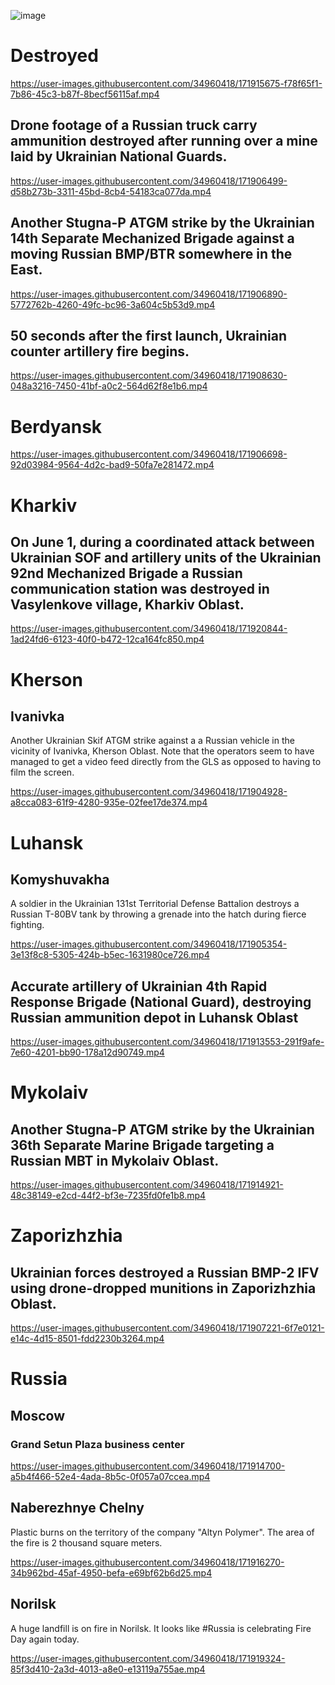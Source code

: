 ![image](https://user-images.githubusercontent.com/34960418/171917235-a5453b93-f927-4d45-94d8-85eea751cd55.png)


# Destroyed

https://user-images.githubusercontent.com/34960418/171915675-f78f65f1-7b86-45c3-b87f-8becf56115af.mp4


## Drone footage of a Russian truck carry ammunition destroyed after running over a mine laid by Ukrainian National Guards.

https://user-images.githubusercontent.com/34960418/171906499-d58b273b-3311-45bd-8cb4-54183ca077da.mp4


## Another Stugna-P ATGM strike by the Ukrainian 14th Separate Mechanized Brigade against a moving Russian BMP/BTR somewhere in the East.

https://user-images.githubusercontent.com/34960418/171906890-5772762b-4260-49fc-bc96-3a604c5b53d9.mp4


## 50 seconds after the first launch, Ukrainian counter artillery fire begins.

https://user-images.githubusercontent.com/34960418/171908630-048a3216-7450-41bf-a0c2-564d62f8e1b6.mp4


# Berdyansk

https://user-images.githubusercontent.com/34960418/171906698-92d03984-9564-4d2c-bad9-50fa7e281472.mp4


# Kharkiv

## On June 1, during a coordinated attack between Ukrainian SOF and artillery units of the Ukrainian 92nd Mechanized Brigade a Russian communication station was destroyed in Vasylenkove village, Kharkiv Oblast.

https://user-images.githubusercontent.com/34960418/171920844-1ad24fd6-6123-40f0-b472-12ca164fc850.mp4


# Kherson

## Ivanivka

Another Ukrainian Skif ATGM strike against a a Russian vehicle in the vicinity of Ivanivka, Kherson Oblast. Note that the operators seem to have managed to get a video feed directly from the GLS as opposed to having to film the screen.

https://user-images.githubusercontent.com/34960418/171904928-a8cca083-61f9-4280-935e-02fee17de374.mp4


# Luhansk 

## Komyshuvakha

A soldier in the Ukrainian 131st Territorial Defense Battalion destroys a Russian T-80BV tank by throwing a grenade into the hatch during fierce fighting.

https://user-images.githubusercontent.com/34960418/171905354-3e13f8c8-5305-424b-b5ec-1631980ce726.mp4


## Accurate artillery of Ukrainian 4th Rapid Response Brigade (National Guard), destroying Russian ammunition depot in Luhansk Oblast

https://user-images.githubusercontent.com/34960418/171913553-291f9afe-7e60-4201-bb90-178a12d90749.mp4


# Mykolaiv

## Another Stugna-P ATGM strike by the Ukrainian 36th Separate Marine Brigade targeting a Russian MBT in Mykolaiv Oblast.

https://user-images.githubusercontent.com/34960418/171914921-48c38149-e2cd-44f2-bf3e-7235fd0fe1b8.mp4



# Zaporizhzhia

## Ukrainian forces destroyed a Russian BMP-2 IFV using drone-dropped munitions in Zaporizhzhia Oblast.

https://user-images.githubusercontent.com/34960418/171907221-6f7e0121-e14c-4d15-8501-fdd2230b3264.mp4

# Russia

## Moscow

### Grand Setun Plaza business center

https://user-images.githubusercontent.com/34960418/171914700-a5b4f466-52e4-4ada-8b5c-0f057a07ccea.mp4


## Naberezhnye Chelny

Plastic burns on the territory of the company "Altyn Polymer". The area of the fire is 2 thousand square meters.

https://user-images.githubusercontent.com/34960418/171916270-34b962bd-45af-4950-befa-e69bf62b6d25.mp4


## Norilsk

A huge landfill is on fire in Norilsk. It looks like #Russia is celebrating Fire Day again today.

https://user-images.githubusercontent.com/34960418/171919324-85f3d410-2a3d-4013-a8e0-e13119a755ae.mp4

